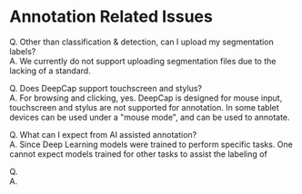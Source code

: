 # Annotation Related Issues

Q. Other than classification & detection, can I upload my segmentation labels?  
A. We currently do not support uploading segmentation files due to the lacking of a standard.

Q. Does DeepCap support touchscreen and stylus?  
A. For browsing and clicking, yes. DeepCap is designed for mouse input, touchscreen and stylus are not supported for annotation. In some tablet devices can be used under a "mouse mode", and can be used to annotate.

Q. What can I expect from AI assisted annotation?  
A. Since Deep Learning models were trained to perform specific tasks. One cannot expect models trained for other tasks to assist the labeling of 

Q.  
A.











